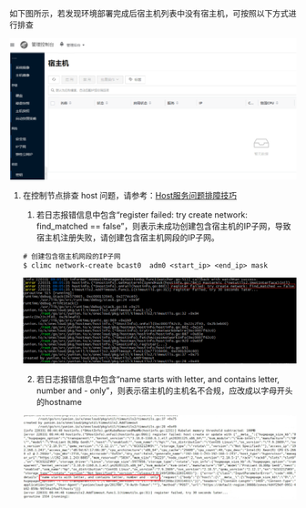 如下图所示，若发现环境部署完成后宿主机列表中没有宿主机，可按照以下方式进行排查

  ![](../images/nohost.png)


1. 在控制节点排查 host 问题，请参考：[Host服务问题排障技巧](../../function_principle/onpremise/host/troubleshooting/)


    1. 若日志报错信息中包含“register failed: try create network: find_matched == false”，则表示未成功创建包含宿主机的IP子网，导致宿主机注册失败，请创建包含宿主机网段的IP子网。

    ```
    # 创建包含宿主机网段的IP子网
    $ climc network-create bcast0  adm0 <start_ip> <end_ip> mask
    ```

    ![](../images/iperror.png)

    2. 若日志报错信息中包含“name starts with letter, and contains letter, number and - only”，则表示宿主机的主机名不合规，应改成以字母开头的hostname

    ![](../images/hostnameerror.png)
